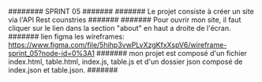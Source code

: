 ######## SPRINT 05
#######
####### Le projet consiste à créer un site via l'API Rest counstries #######
####### Pour ouvrir mon site, il faut cliquer sur le lien dans la section "about" en haut a droite de l'écran.
#######
lien figma les wireframes: https://www.figma.com/file/5hihp3vwPLvXzgKfxXspV6/wireframe-sprint_05?node-id=0%3A1
#######
mon projet est composé d'un fichier index.html, table.html, index.js, table.js et d'un dossier json composé de index.json et table.json.
#######
